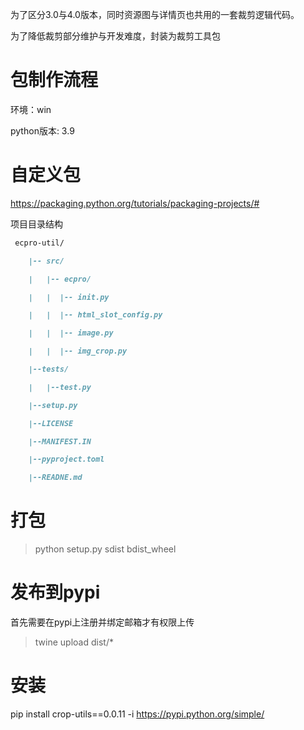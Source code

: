 为了区分3.0与4.0版本，同时资源图与详情页也共用的一套裁剪逻辑代码。

为了降低裁剪部分维护与开发难度，封装为裁剪工具包





# 包制作流程

环境：win

python版本: 3.9



# 自定义包

https://packaging.python.org/tutorials/packaging-projects/#



项目目录结构

~~~markdown
 ecpro-util/

 	|-- src/

 	|   |-- ecpro/

 	|   |  |-- init.py

 	|   |  |-- html_slot_config.py

 	|   |  |-- image.py

 	|   |  |-- img_crop.py

 	|--tests/

 	|   |--test.py

 	|--setup.py

 	|--LICENSE

 	|--MANIFEST.IN

 	|--pyproject.toml

 	|--READNE.md
~~~

# 打包
> python setup.py sdist bdist_wheel



# 发布到pypi

首先需要在pypi上注册并绑定邮箱才有权限上传

> twine upload dist/*



# 安装



pip install crop-utils==0.0.11 -i  https://pypi.python.org/simple/
